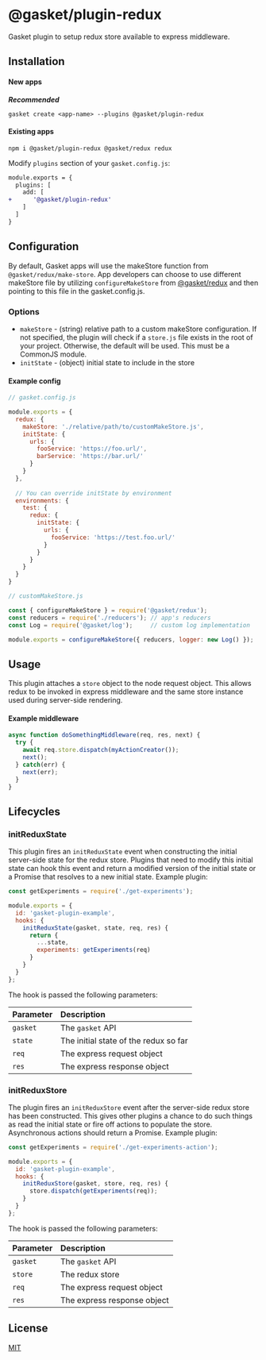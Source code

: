 # @gasket/plugin-redux

Gasket plugin to setup redux store available to express middleware.

## Installation

#### New apps

***Recommended***

```
gasket create <app-name> --plugins @gasket/plugin-redux
```

#### Existing apps

```
npm i @gasket/plugin-redux @gasket/redux redux
```

Modify `plugins` section of your `gasket.config.js`:

```diff
module.exports = {
  plugins: [
    add: [
+      '@gasket/plugin-redux'
    ]
  ]
}
```

## Configuration

By default, Gasket apps will use the makeStore function from
`@gasket/redux/make-store`. App developers can choose to use different makeStore
file by utilizing `configureMakeStore` from [@gasket/redux] and then pointing to
this file in the gasket.config.js.

### Options

- `makeStore` - (string) relative path to a custom makeStore configuration. If
  not specified, the plugin will check if a `store.js` file exists in the root
  of your project. Otherwise, the default will be used. This must be a CommonJS
  module.
- `initState` - (object) initial state to include in the store

#### Example config

```js
// gasket.config.js

module.exports = {
  redux: {
    makeStore: './relative/path/to/customMakeStore.js',
    initState: {
      urls: {
        fooService: 'https://foo.url/',
        barService: 'https://bar.url/'
      }
    }
  },
  
  // You can override initState by environment
  environments: {
    test: {
      redux: {
        initState: {
          urls: {
            fooService: 'https://test.foo.url/'
          }
        }
      }
    }
  }
}
```

```js
// customMakeStore.js

const { configureMakeStore } = require('@gasket/redux');
const reducers = require('./reducers'); // app's reducers
const Log = require('@gasket/log');     // custom log implementation

module.exports = configureMakeStore({ reducers, logger: new Log() });
```

## Usage

This plugin attaches a `store` object to the node request object. This allows
redux to be invoked in express middleware and the same store instance used
during server-side rendering.

#### Example middleware

```js
async function doSomethingMiddleware(req, res, next) {
  try {
    await req.store.dispatch(myActionCreator());
    next();
  } catch(err) {
    next(err); 
  }
}
```

## Lifecycles

### initReduxState

This plugin fires an `initReduxState` event when constructing the initial
server-side state for the redux store. Plugins that need to modify this initial
state can hook this event and return a modified version of the initial state or
a Promise that resolves to a new initial state. Example plugin:

```js
const getExperiments = require('./get-experiments');

module.exports = {
  id: 'gasket-plugin-example',
  hooks: {
    initReduxState(gasket, state, req, res) {
      return {
        ...state,
        experiments: getExperiments(req)
      }
    }
  }
};
```

The hook is passed the following parameters:

| Parameter | Description                           |
|:----------|:--------------------------------------|
| `gasket`  | The `gasket` API                      |
| `state`   | The initial state of the redux so far |
| `req`     | The express request object            |
| `res`     | The express response object           |

### initReduxStore

The plugin fires an `initReduxStore` event after the server-side redux store has
been constructed. This gives other plugins a chance to do such things as read
the initial state or fire off actions to populate the store. Asynchronous
actions should return a Promise. Example plugin:

```js
const getExperiments = require('./get-experiments-action');

module.exports = {
  id: 'gasket-plugin-example',
  hooks: {
    initReduxStore(gasket, store, req, res) {
      store.dispatch(getExperiments(req));
    }
  }
};
```

The hook is passed the following parameters:

| Parameter | Description                 |
|:----------|:----------------------------|
| `gasket`  | The `gasket` API            |
| `store`   | The redux store             |
| `req`     | The express request object  |
| `res`     | The express response object |

## License

[MIT](./LICENSE.md)

<!-- LINKS -->

[@gasket/redux]:/packages/gasket-redux/README.md#gasketredux
